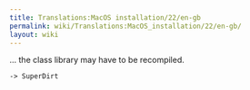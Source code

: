 ```yaml
---
title: Translations:MacOS installation/22/en-gb
permalink: wiki/Translations:MacOS_installation/22/en-gb/
layout: wiki
---
```


... the class library may have to be recompiled.

`-> SuperDirt`
